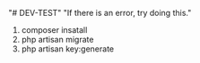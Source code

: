 "# DEV-TEST" 
"If there is an error, try doing this."
1. composer insatall
2. php artisan migrate
3. php artisan key:generate

